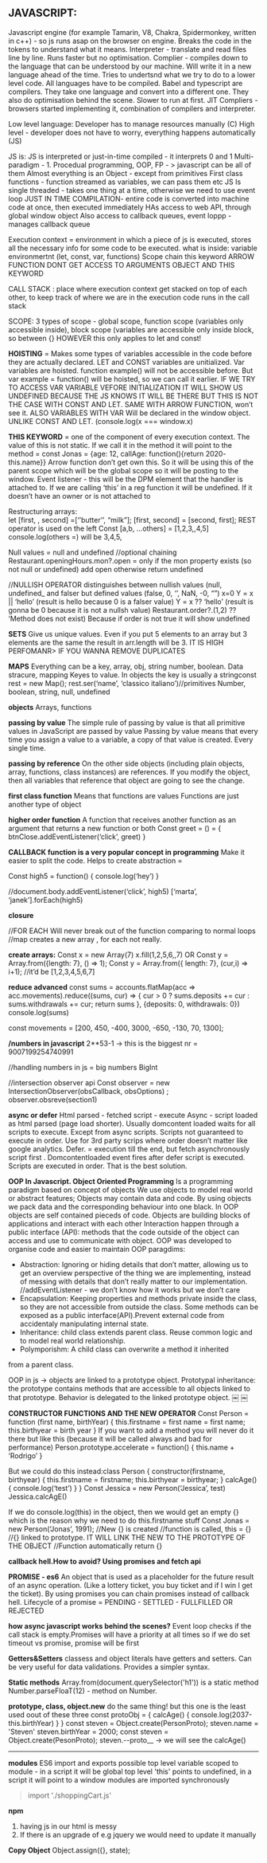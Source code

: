 **JAVASCRIPT:**
---
Javascript engine (for example Tamarin, V8, Chakra, Spidermonkey, written in c++) - so js runs asap on the browser on engine. Breaks the code in the tokens to understand what it means. 
Interpreter - translate and read files line by line. Runs faster but no optimisation. 
Complier - compiles down to the language that can be understood by our machine. Will write it in a new language ahead of the time. Tries to undertsnd what we try to do to a lower level code. All languages have to be compiled. 
Babel and typescript are compilers. They take one language and convert into a different one. They also do optimisation behind the scene. Slower to run at first. 
JIT Compliers - browsers started implementing it, combination of compilers and interpreter. 

Low level language: Developer has to manage resources manually (C)
High level - developer does not have to worry, everything happens automatically (JS)

JS is: 
JS is interpreted or just-in-time compiled - it interprets 0 and 1 
Multi-paradigm - 1. Procedual programming, OOP, FP - > javascript can be all of them
Almost everything is an Object - except from primitives 
First class functions - function streamed as variables, we can pass them etc
JS Is single threaded - takes one thing at a time, otherwise we need to use event loop
JUST IN TIME COMPILATION- entire code is converted into machine code at once, then executed immediately
HAs access to web API, through global window object 
Also access to callback queues, event loppp - manages callback queue

Execution context = environment in which a piece of js is executed, stores all the necessary info for some code to be executed.
				what is inside: variable environmertnt (let, const, var, functions) 
				Scope chain 
				this keyword 
				ARROW FUNCTION DONT GET ACCESS TO ARGUMENTS OBJECT AND THIS KEYWORD

CALL STACK : place where execution context get stacked on top of each other, to keep track of where we are in the execution
			code runs in the call stack

SCOPE: 3 types of scope - global scope, function scope (variables only accessible inside), block scope (variables are accessible only inside block, so between {} HOWEVER this only applies to let and const! 

**HOISTING** 
= Makes some types of variables accessible in the code before they are actually declared. LET and CONST variables are unitialized. Var variables are hoisted. function example() will not be accessible before. But var example = function() will be hoisted, so we can call it earlier. IF WE TRY TO ACCESS VAR VARIABLE VEFORE INITIALIZATION IT WILL SHOW US UNDEFINED BECAUSE THE JS KNOWS IT WILL BE THERE BUT THIS IS NOT THE CASE WITH CONST AND LET. SAME WITH ARROW FUNCTION, won’t see it. ALSO VARIABLES WITH VAR Will be declared in the window object. UNLIKE CONST AND LET. (console.log(x === window.x)

**THIS KEYWORD**
= one of the component of every execution context. The value of this is not static. 
If we call it in the method it will point to the method = const Jonas = {age: 12, callAge: function(){return 2020- this.name}}
Arrow function don’t get own this. So it will be using this of the parent scope which will be the global scope so it will be posting to the window. 
Event listener - this will be the DPM element that the handler is attached to. 
If we are calling ‘this’ in a reg function it will be undefined. If it doesn’t have an owner or is not attached to 

Restructuring arrays:  
let [first, , second] =[‘’butter’’, “milk”];
[first, second] = [second, first];
REST operator is used on the left 
Const [a,b, …others] = [1,2,3,,4,5]
console.log(others =) will be 3,4,5,

Null values = null and undefined //optional chaining 
Restaurant.openingHours.mon?.open = only if the mon property exists (so not null or undefined)  add open  otherwise return undefined

//NULLISH OPERATOR distinguishes between nullish values (null, undefined_ and falser but defined values (false, 0, ‘’, NaN, -0, “”)
x=0
Y = x || ‘hello’ (result is hello because 0 is a falser value)
Y = x ?? ‘hello’ (result is gonna be 0 because it is not a nullsh value)
Restaurant.order?.(1,2) ?? ‘Method does not exist)
Because if order is not true it will show undefined 

**SETS**
Give us unique values. Even if you put 5 elements to an array but 3 elements are the same the result in arr.length will be 3. 
IT IS HIGH PERFOMANR> IF YOU WANNA REMOVE DUPLICATES

**MAPS**
Everything can be a key, array, obj, string number, boolean. Data stracure, mapping Keyes to value. In objects the key is usually a stringconst rest = new Map();
rest.ser(‘name’, ‘classico italiano’)//primitives 
Number, boolean, string, null, undefined

**objects**
Arrays, functions

**passing by value** 
The simple rule of passing by value is that all primitive values in JavaScript are passed by value
Passing by value means that every time you assign a value to a variable, a copy of that value is created. Every single time.

**passing by reference**
On the other side objects (including plain objects, array, functions, class instances) are references. If you modify the object, then all variables that reference that object are going to see the change.

**first class function** 
Means that functions are values 
Functions are just another type of object 

**higher order function** 
A function that receives another function as an argument that returns a new function or both 
Const greet = () = {
btnClose.addEventListener(‘click’, greet)
}

**CALLBACK function is a very popular concept in programming**
Make it easier to split the code. 
Helps to create abstraction = 

Const high5 = function() {
	console.log(‘hey’)
}

//document.body.addEventListener(‘click’, high5)
[‘marta’, ‘janek’].forEach(high5)

**closure** 


//FOR EACH Will never break out of the function comparing to normal loops
//map creates a new array , for each not really. 


**create arrays:** 
Const x = new Array(7)
x.fill(1,2,5,6,,7)
OR
Const y = Array.from({length: 7}, () => 1);
Const y = Array.from({ length: 7}, (cur,i) => i+1); //it’d be [1,2,3,4,5,6,7]


**reduce advanced**
const sums = accounts.flatMap(acc => acc.movements).reduce((sums, cur) => {
    cur > 0 ? sums.deposits += cur : sums.withdrawals += cur;
return sums
}, {deposits: 0, withdrawals: 0})
console.log(sums)

const movements = [200, 450, -400, 3000, -650, -130, 70, 1300];

**/numbers in javascript** 
2**53-1 -> this is the biggest nr = 9007199254740991

//handling numbers in js = big numbers 
BigInt

//intersection observer api
Const observer = new IntersectionObserver(obsCallback, obsOptions) ;
observer.obsreve(section1)

**async or defer** 
Html parsed - fetched script - execute 
Async - script loaded as html parsed (page load shorter). Usually domcontent loaded waits for all scripts to execute. Except from async scripts. Scripts not guaranteed to execute in order. Use for 3rd party scrips where order doesn’t matter like google analytics. 
Defer. = execution till the end, but fetch asynchronously script first . Domcontentloaded event fires after defer script is executed. Scripts are executed in order. That is the best solution. 

**OOP In Javascript. Object Oriented Programming**
Is a programming paradigm based on concept of objects
We use objects to model real world or abstract features;
Objects may contain data and code. By using objects we pack data and the corresponding behaviour into one black.
In OOP objects are self contained pieceds of code.
Objects are building blocks of applications and interact with each other
Interaction happen through a public interface (API): methods that the code outside of the object can access and use to communicate with object. 
OOP was developed to organise code and easier to maintain
OOP paragdims:
- Abstraction: Ignoring or hiding details that don’t matter, allowing us to get an overview perspective of the thing we are implementing, instead of messing with details that don’t really matter to our implementation. //addEventListener - we don’t know how it works but we don’t care
- Encapsulation: Keeping properties and methods private inside the class, so they are not accessible from outside the class. Some methods can be exposed as a public interface(API).Prevent external code from accidentaly manipulating internal state. 
- Inheritance: child class extends parent class. Reuse common logic and to model real world relationship. 
- Polymporishm: A child class can overwrite a method it inherited

 from a parent class. 

OOP in js -> objects are linked to a prototype object. Prototypal inheritance: the prototype contains methods that are accessible to all objects linked to that prototype. Behavior is delegated to the linked prototype object. 
￼
￼

**CONSTRUCTOR FUNCTIONS AND THE NEW OPERATOR**
Const Person = function (first name, birthYear) {
	this.firstname = first name = first name;
	this.birthyear = birth year
}
If you want to add a method you will never do it there but like this (because it will be called always and bad for performance)
Person.prototype.accelerate = function() {
	this.name + ‘Rodrigo’
}

But we could do this instead:class Person {
	constructor(firstname, birthyear) {
		this.firstname = firstname;
		this.birthyear = birthyear;
	}
	calcAge() {
		console.log(‘test’)
	}
}
Const Jessica = new Person(‘Jessica’, test)
Jessica.calcAgE()

If we do console.log(this) in the object, then we would get an empty {} which is the reason why we need to do this.firstname stuff
Const Jonas = new Person(‘Jonas’, 1991);
//New {} is created
//function is called, this = {}
//{} linked to prototype. IT WILL LINK THE NEW TO THE PROTOTYPE OF THE OBJECT
//Function automatically return {}

**callback hell.How to avoid? Using promises and fetch api**

**PROMISE - es6**
An object that is used as a placeholder for the future result of an async operation. (Like a lottery ticket, you buy ticket and if I win I get the ticket). By using promises you can chain promises instead of callback hell. 
Lifecycle of a promise = PENDING - SETTLED - FULLFILLED OR REJECTED

**how async javascript works behind the scenes?** 
Event loop checks if the call stack is empty.Promises will have a priority at all times so if we do set timeout vs promise, promise will be first 

**Getters&Setters**
classess and object literals have getters and setters. Can be very useful for data validations. Provides a simpler syntax. 

**Static methods** 
Array.from(document.querySelector('h1')) is a static method
Number.parseFloaT(12) - method on Number. 


**prototype, class, object.new**
do the same thing! but this one is the least used oout of these three
const protoObj = { 
    calcAge() {
        console.log(2037-this.birthYear)
    }
 }
 const steven = Object.create(PersonProto);
 steven.name = 'Steven'
 steven.birthYear = 2000;
 const steven = Object.create(PesonProto);
 steven.--proto__ -> we will see the calcAge()

---


**modules**
ES6
import and exports possible
top level variable scoped to module - in a script it will be global
top level 'this' points to undefined, in a script it will point to a window
modules are imported synchronously
> import './shoppingCart.js'

**npm** 
1. having js in our html is messy
2. If there is an upgrade of e.g jquery we would need to update it manually 

**Copy Object**
Object.assign({}, state);